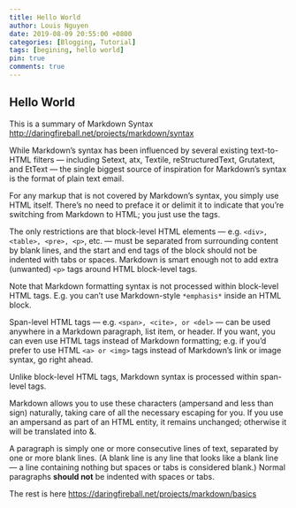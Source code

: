 ```yaml
---
title: Hello World
author: Louis Nguyen
date: 2019-08-09 20:55:00 +0800
categories: [Blogging, Tutorial]
tags: [begining, hello world]
pin: true
comments: true
---
```



## Hello World

This is a summary of Markdown Syntax http://daringfireball.net/projects/markdown/syntax

While Markdown’s syntax has been influenced by several existing text-to-HTML filters — including Setext, atx, Textile, reStructuredText, Grutatext, and EtText — the single biggest source of inspiration for Markdown’s syntax is the format of plain text email.

For any markup that is not covered by Markdown’s syntax, you simply use HTML itself. There’s no need to preface it or delimit it to indicate that you’re switching from Markdown to HTML; you just use the tags.

The only restrictions are that block-level HTML elements — e.g. `<div>, <table>, <pre>, <p>`, etc. — must be separated from surrounding content by blank lines, and the start and end tags of the block should not be indented with tabs or spaces. Markdown is smart enough not to add extra (unwanted) `<p>` tags around HTML block-level tags.

Note that Markdown formatting syntax is not processed within block-level HTML tags. E.g. you can’t use Markdown-style `*emphasis*` inside an HTML block.

Span-level HTML tags — e.g. `<span>, <cite>, or <del>` — can be used anywhere in a Markdown paragraph, list item, or header. If you want, you can even use HTML tags instead of Markdown formatting; e.g. if you’d prefer to use HTML `<a> or <img>` tags instead of Markdown’s link or image syntax, go right ahead.

Unlike block-level HTML tags, Markdown syntax is processed within span-level tags.

Markdown allows you to use these characters (ampersand and less than sign) naturally, taking care of all the necessary escaping for you. If you use an ampersand as part of an HTML entity, it remains unchanged; otherwise it will be translated into &amp;.

A paragraph is simply one or more consecutive lines of text, separated by one or more blank lines. (A blank line is any line that looks like a blank line — a line containing nothing but spaces or tabs is considered blank.) Normal paragraphs **should not** be indented with spaces or tabs.

The rest is here https://daringfireball.net/projects/markdown/basics
